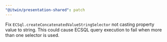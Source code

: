 ```yaml
---
"@itwin/presentation-shared": patch
---
```


Fix `ECSql.createConcatenatedValueStringSelector` not casting property value to string. This could cause ECSQL query execution to fail when more than one selector is used.
